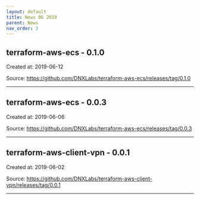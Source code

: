 ```yaml
---
layout: default
title: News 06 2019
parent: News
nav_order: 2
---
```




## terraform-aws-ecs - 0.1.0


Created at: 2019-06-12

Source:  https://github.com/DNXLabs/terraform-aws-ecs/releases/tag/0.1.0

---


## terraform-aws-ecs - 0.0.3


Created at: 2019-06-06

Source:  https://github.com/DNXLabs/terraform-aws-ecs/releases/tag/0.0.3

---


## terraform-aws-client-vpn - 0.0.1


Created at: 2019-06-02

Source:  https://github.com/DNXLabs/terraform-aws-client-vpn/releases/tag/0.0.1

---

